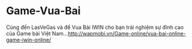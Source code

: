 Game-Vua-Bai
============

Cùng đến LasVeGas và để Vua Bài IWIN cho bạn trải nghiệm sự đỉnh cao của Game bài Việt Nam...http://wapmobi.vn/Game-online/vua-bai-online-game-iwin-online/
